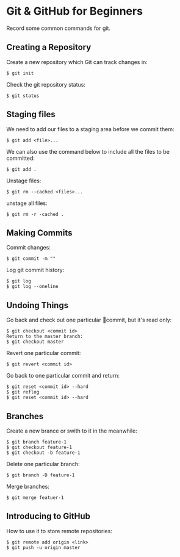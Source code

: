 # Git & GitHub for Beginners
Record some common commands for git.
## Creating a Repository
Create a new repository which Git can track changes in:
```shell
$ git init
```
Check the git repository status:
```shell
$ git status
```
## Staging files
We need to add our files to a staging area before we commit them:
```shell
$ git add <file>...
```
We can also use the command below to include all the files to be committed:
```shell
$ git add .
```
Unstage files:
```shell
$ git rm --cached <files>...
```
unstage all files:
```shell
$ git rm -r -cached .
```
## Making Commits
Commit changes:
```shell
$ git commit -m ""
```
Log git commit history:
```shell
$ git log
$ git log --oneline
```
## Undoing Things
Go back and check out one particular commit, but it's read only:
```shell
$ git checkout <commit id>
Return to the master branch:
$ git checkout master
```
Revert one particular commit:
```shell
$ git revert <commit id>
```
Go back to one particular commit and return:
```shell
$ git reset <commit id> --hard
$ git reflog
$ git reset <commit id> --hard
```
## Branches
Create a new brance or swith to it in the meanwhile:
```shell
$ git branch feature-1
$ git checkout feature-1
$ git checkout -b feature-1
```
Delete one particular branch:
```shell
$ git branch -D feature-1
```
Merge branches:
```shell
$ git merge featuer-1
```
## Introducing to GitHub
How to use it to store remote repositories:
```shell
$ git remote add origin <link>
$ git push -u origin master
```